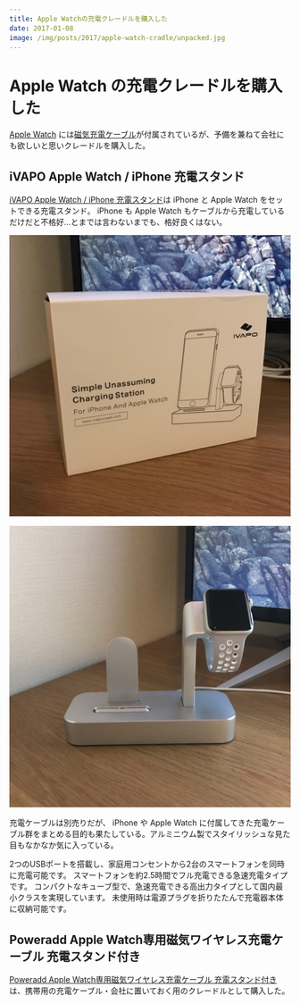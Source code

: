 ```yaml
---
title: Apple Watchの充電クレードルを購入した
date: 2017-01-08
image: /img/posts/2017/apple-watch-cradle/unpacked.jpg
---
```


# Apple Watch の充電クレードルを購入した

[Apple Watch](/posts/2016/apple-watch-series-2.html) には[磁気充電ケーブル](http://www.apple.com/jp/shop/product/MKLG2AM/A/)が付属されているが、予備を兼ねて会社にも欲しいと思いクレードルを購入した。

## iVAPO Apple Watch / iPhone 充電スタンド

[iVAPO Apple Watch / iPhone 充電スタンド](https://www.amazon.co.jp/dp/B01MED4COA/?tag=1000ch-22)は iPhone と Apple Watch をセットできる充電スタンド。 iPhone も Apple Watch もケーブルから充電しているだけだと不格好…とまでは言わないまでも、格好良くはない。

![](/img/posts/2017/apple-watch-cradle/packed.jpg)

![](/img/posts/2017/apple-watch-cradle/unpacked.jpg)

充電ケーブルは別売りだが、 iPhone や Apple Watch に付属してきた充電ケーブル群をまとめる目的も果たしている。アルミニウム製でスタイリッシュな見た目もなかなか気に入っている。

<affiliate-link
  src="https://images-na.ssl-images-amazon.com/images/I/61Zwe4gZz3L._SX425_.jpg"
  href="https://www.amazon.co.jp/dp/B01M6UZOSO/"
  tag="1000ch-22"
  title="iVAPO Apple Watch / iPhone 充電スタンド アルミニウム製 充電クレードル 2in1充電スタンド Apple Watch Series 2/Series 1/Nike+/iPhone 7/iPhone 7 Plus/iPhone 6 Plus/iPhone 6s plus/iPhone 6/iPhone 6s/iPhone 5s/Samsung/Sony等のスマホ 全3色（シルバー）">
</affiliate-link>

<affiliate-link
  src="https://images-na.ssl-images-amazon.com/images/I/510KnSD3EKL._SX425_.jpg"
  href="エレコム USB急速充電器 iPhone&Android対応 USB2ポート 2.4A出力 折畳式プラグ ホワイト MPA-ACUEN000WH"
  tag="1000ch-22"
  title="">
  2つのUSBポートを搭載し、家庭用コンセントから2台のスマートフォンを同時に充電可能です。
  スマートフォンを約2.5時間でフル充電できる急速充電タイプです。
  コンパクトなキューブ型で、急速充電できる高出力タイプとして国内最小クラスを実現しています。
  未使用時は電源プラグを折りたたんで充電器本体に収納可能です。
</affiliate-link>

## Poweradd Apple Watch専用磁気ワイヤレス充電ケーブル 充電スタンド付き

[Poweradd Apple Watch専用磁気ワイヤレス充電ケーブル 充電スタンド付き](https://www.amazon.co.jp/dp/B01FD6HC2Y/?tag=1000ch-22)は、携帯用の充電ケーブル・会社に置いておく用のクレードルとして購入した。

<affiliate-link
  src="https://images-na.ssl-images-amazon.com/images/I/61bpU9BpbKL._SX425_.jpg"
  href="https://www.amazon.co.jp/dp/B01FD6HC2Y/"
  tag="1000ch-22"
  title="Poweradd Apple Watch専用磁気ワイヤレス充電ケーブル 充電スタンド付き">
</affiliate-link>
